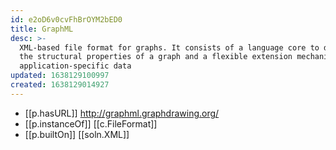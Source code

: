 ```yaml
---
id: e2oD6v0cvFhBrOYM2bED0
title: GraphML
desc: >-
  XML-based file format for graphs. It consists of a language core to describe
  the structural properties of a graph and a flexible extension mechanism to add
  application-specific data
updated: 1638129100997
created: 1638129014927
---
```




- [[p.hasURL]] http://graphml.graphdrawing.org/
- [[p.instanceOf]] [[c.FileFormat]]
- [[p.builtOn]] [[soln.XML]]
